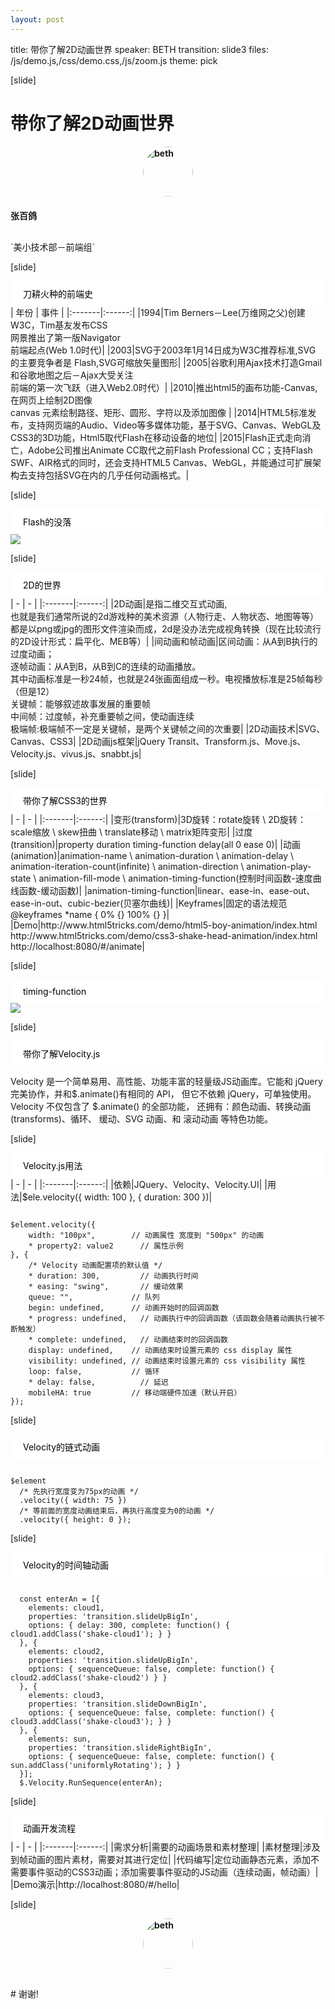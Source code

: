 ```yaml
---
layout: post
---
```


title: 带你了解2D动画世界
speaker: BETH
transition: slide3
files: /js/demo.js,/css/demo.css,/js/zoom.js
theme: pick

[slide]
# 带你了解2D动画世界
<div class="avatar" style="font-weight: bolder;
  margin-bottom: 30px;">
  <img src="{{ "/img/2018beth.jpeg" | prepend: site.baseurl }}" alt="beth" style="width: 80px;height: 80px;min-width: initial!important;
  min-height: initial!important;
  position: initial!important;
  border-radius: 50%;
  display: block;
  margin: 0 auto;
  margin-bottom: 20px;" />
  张百鸽
</div>
`美小技术部－前端组`

[slide]
<div class="title" style="position: relative;
  top: 0;
  left: 0;
  padding: 10px 20px;
  background: #fff;color: #000">刀耕火种的前端史</div>
| 年份 | 事件 |
|:-------|:------:|
|1994|Tim Berners－Lee(万维网之父)创建W3C，Tim基友发布CSS<br />网景推出了第一版Navigator<br />前端起点(Web 1.0时代)|
|2003|SVG于2003年1月14日成为W3C推荐标准,SVG 的主要竞争者是 Flash,SVG可缩放矢量图形|
|2005|谷歌利用Ajax技术打造Gmail和谷歌地图之后－Ajax大受关注<br/>前端的第一次飞跃（进入Web2.0时代）|
|2010|推出html5的画布功能-Canvas,在网页上绘制2D图像<br />canvas 元素绘制路径、矩形、圆形、字符以及添加图像 |
|2014|HTML5标准发布，支持网页端的Audio、Video等多媒体功能，基于SVG、Canvas、WebGL及CSS3的3D功能，Html5取代Flash在移动设备的地位|
|2015|Flash正式走向消亡，Adobe公司推出Animate CC取代之前Flash Professional CC；支持Flash SWF、AIR格式的同时，还会支持HTML5 Canvas、WebGL，并能通过可扩展架构去支持包括SVG在内的几乎任何动画格式。|

[slide]
<div class="title" style="position: relative;
  top: 0;
  left: 0;
  padding: 10px 20px;
  background: #fff;color: #000">Flash的没落</div>
<img src="{{ "/img/flash.jpg" | prepend: site.baseurl }}">

[slide]
<div class="title" style="position: relative;
  top: 0;
  left: 0;
  padding: 10px 20px;
  background: #fff;color: #000">2D的世界</div>
| - | - |
|:-------|:------:|
|2D动画|是指二维交互式动画,<br />也就是我们通常所说的2d游戏种的美术资源（人物行走、人物状态、地图等等）都是以png或jpg的图形文件渲染而成，2d是没办法完成视角转换（现在比较流行的2D设计形式：扁平化、MEB等）|
|间动画和帧动画|区间动画：从A到B执行的过度动画；<br />逐帧动画：从A到B，从B到C的连续的动画播放。<br />其中动画标准是一秒24帧，也就是24张画面组成一秒。电视播放标准是25帧每秒（但是12）<br />关键帧：能够叙述故事发展的重要帧<br />中间帧：过度帧，补充重要帧之间，使动画连续<br />极端帧:极端帧不一定是关键帧，是两个关键帧之间的次重要|
|2D动画技术|SVG、Canvas、CSS3|
|2D动画js框架|jQuery Transit、Transform.js、Move.js、Velocity.js、vivus.js、snabbt.js|

[slide]
<div class="title" style="position: relative;
  top: 0;
  left: 0;
  padding: 10px 20px;
  background: #fff;color: #000">带你了解CSS3的世界</div>
| - | - |
|:-------|:------:|
|变形(transform)|3D旋转：rotate旋转 \ 2D旋转：scale缩放 \ skew扭曲 \ translate移动 \ matrix矩阵变形|
|过度(transition)|property duration timing-function delay(all 0 ease 0)|
|动画(animation)|animation-name \ animation-duration \ animation-delay \ animation-iteration-count(infinite) \ animation-direction \ animation-play-state \ animation-fill-mode \ animation-timing-function(控制时间函数-速度曲线函数-缓动函数)|
|animation-timing-function|linear、ease-in、ease-out、ease-in-out、cubic-bezier(贝塞尔曲线)|
|Keyframes|固定的语法规范@keyframes *name { 0% {} 100% {} }|
|Demo|http://www.html5tricks.com/demo/html5-boy-animation/index.html<br />http://www.html5tricks.com/demo/css3-shake-head-animation/index.html<br />http://localhost:8080/#/animate|

[slide]
<div class="title" style="position: relative;
  top: 0;
  left: 0;
  padding: 10px 20px;
  background: #fff;color: #000">timing-function</div>
<img src="{{ "/img/timing-function.png" | prepend: site.baseurl }}">

[slide]
<div class="title" style="position: relative;
  top: 0;
  left: 0;
  padding: 10px 20px;
  background: #fff;color: #000">带你了解Velocity.js</div>

<p style="text-align: left">Velocity 是一个简单易用、高性能、功能丰富的轻量级JS动画库。它能和 jQuery 完美协作，并和$.animate()有相同的 API， 但它不依赖 jQuery，可单独使用。 Velocity 不仅包含了 $.animate() 的全部功能， 还拥有：颜色动画、转换动画(transforms)、循环、 缓动、SVG 动画、和 滚动动画 等特色功能。</p>

[slide]
<div class="title" style="position: relative;
  top: 0;
  left: 0;
  padding: 10px 20px;
  background: #fff;color: #000">Velocity.js用法</div>
| - | - |
|:-------|:------:|
|依赖|JQuery、Velocity、Velocity.UI|
|用法|$ele.velocity({ width: 100 }, { duration: 300 })|

<pre><code class="javascript">
$element.velocity({
    width: "100px",        // 动画属性 宽度到 "500px" 的动画
    * property2: value2      // 属性示例
}, {
    /* Velocity 动画配置项的默认值 */
    * duration: 300,         // 动画执行时间
    * easing: "swing",       // 缓动效果
    queue: "",             // 队列
    begin: undefined,      // 动画开始时的回调函数
    * progress: undefined,   // 动画执行中的回调函数（该函数会随着动画执行被不断触发）
    * complete: undefined,   // 动画结束时的回调函数
    display: undefined,    // 动画结束时设置元素的 css display 属性
    visibility: undefined, // 动画结束时设置元素的 css visibility 属性
    loop: false,           // 循环
    * delay: false,          // 延迟
    mobileHA: true         // 移动端硬件加速（默认开启）
});
</code></pre>

[slide]
<div class="title" style="position: relative;
  top: 0;
  left: 0;
  padding: 10px 20px;
  background: #fff;color: #000">Velocity的链式动画</div>
<pre><code class="javascript">
$element
  /* 先执行宽度变为75px的动画 */
  .velocity({ width: 75 })
  /* 等前面的宽度动画结束后，再执行高度变为0的动画 */
  .velocity({ height: 0 });
</code></pre>

[slide]
<div class="title" style="position: relative;
  top: 0;
  left: 0;
  padding: 10px 20px;
  background: #fff;color: #000">Velocity的时间轴动画</div>
<pre><code class="javascript">
  const enterAn = [{
    elements: cloud1,
    properties: 'transition.slideUpBigIn',
    options: { delay: 300, complete: function() { cloud1.addClass('shake-cloud1'); } }
  }, {
    elements: cloud2,
    properties: 'transition.slideUpBigIn',
    options: { sequenceQueue: false, complete: function() { cloud2.addClass('shake-cloud2') } }
  }, {
    elements: cloud3,
    properties: 'transition.slideDownBigIn',
    options: { sequenceQueue: false, complete: function() { cloud3.addClass('shake-cloud3'); } }
  }, {
    elements: sun,
    properties: 'transition.slideRightBigIn',
    options: { sequenceQueue: false, complete: function() { sun.addClass('uniformlyRotating'); } }
  }];
  $.Velocity.RunSequence(enterAn);
</code></pre>

[slide]
<div class="title" style="position: relative;
  top: 0;
  left: 0;
  padding: 10px 20px;
  background: #fff;color: #000">动画开发流程</div>
| - | - |
|:-------|:------:|
|需求分析|需要的动画场景和素材整理|
|素材整理|涉及到帧动画的图片素材，需要对其进行定位|
|代码编写|定位动画静态元素，添加不需要事件驱动的CSS3动画；添加需要事件驱动的JS动画（连续动画，帧动画）|
|Demo演示|http://localhost:8080/#/hello|

[slide]
<div class="avatar" style="font-weight: bolder;
  margin-bottom: 30px;">
  <img src="{{ "/img/2018beth.jpeg" | prepend: site.baseurl }}" alt="beth" style="width: 80px;height: 80px;min-width: initial!important;
  min-height: initial!important;
  position: initial!important;
  border-radius: 50%;
  display: block;
  margin: 0 auto;
  margin-bottom: 20px;" />
</div>
# 谢谢!
